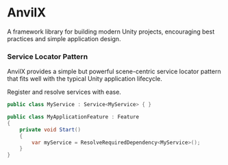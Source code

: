 # AnvilX

A framework library for building modern Unity projects, encouraging best practices and simple application design.

### Service Locator Pattern
AnvilX provides a simple but powerful scene-centric service locator pattern that fits well with the typical Unity application lifecycle.

Register and resolve services with ease.

```c#
public class MyService : Service<MyService> { }

public class MyApplicationFeature : Feature
{
    private void Start()
    {
        var myService = ResolveRequiredDependency<MyService>();         
    }
}
```
